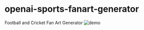 # openai-sports-fanart-generator
Football and Cricket Fan Art Generator 
![demo](https://github.com/ISHA252001/openai-sports-fanart-generator/assets/58987720/1481b58c-f455-443c-b8f0-e6bdc4a239e0)
